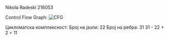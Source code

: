Nikola Radeski
216053

Control Flow Graph:
![CFG](https://github.com/nikolaradeski/SI_2023_lab2_216053/assets/127350761/5c34490f-5734-40d5-aeee-da8bdd2dfa64)

Цикломатска комплексност:
Број на јазли: 22
Број на ребра: 31
31 - 22 + 2 = 11
